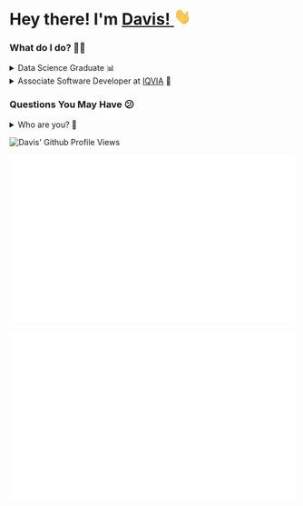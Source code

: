 <h1>Hey there! I'm <a href="https://ashutoshhathidara.com/">Davis! </a><img src="https://raw.githubusercontent.com/ABSphreak/ABSphreak/master/gifs/Hi.gif" width="30px" height="30px"></h1>
<!-- <img align='right' src="https://github.com/ashutosh1919/ashutosh1919/blob/master/my_image.jpeg" width="230" /> -->

<h3>What do I do? 👨‍💻</h3>
<details>
<summary>Data Science Graduate 📊</summary>
<!-- <ul>
  <li><a href="https://github.com/ashutosh1919/ml-data-bot">ml-data-bot</a></li>
  <li><a href="https://github.com/dsc-iiitdmk/Pick-Parser">Pick-Parser</a></li>
  <li><a href="https://github.com/ashutosh1919/Stock-Prediction-using-LSTM">Stock-Prediction-using-LSTM</a></li>
  <li><a href="https://github.com/ashutosh1919/bert_classifier">bert-classifier</a></li>
  <li><a href="https://github.com/ashutosh1919/docker-ml-tutorial">docker-ml-tutorial</li>
  <li><a href="https://github.com/ashutosh1919/FaceInterpolation">face-interpolation</a></li>
  <li><a href="https://github.com/ashutosh1919/NQA_tf2">natural-question-answer-ai</a></li>
  <li>Many more on and out of Github...</li>
</ul> -->
</details>
<details>
  <summary>Associate Software Developer at <a href="https://www.iqvia.com/">IQVIA</a> 🤖</summary>
  <ul>
    <li>Working on creating data engineering pipelines to transform pharmaceutical sales data according to client needs and requirements. Stickler for best practices, and enjoys figuring out what went wrong with your data.</li>
<!--     <li>Applying AI on different large problems in the field of Oncology, Process Improvement and Rapid Engineeing.</li> -->
  </ul>
</details>

<h3>Questions You May Have 😕</h3>
<details>
  <summary>Who are you? 👨</summary>
  <pre>
 I'm a Data Scientist, a Software Developer, a TEDx Organizer, a Mechanical Engineer and a lifelong learner. Nerds out about RL and AI research in my free time. I translate data into valuable and comprehensible insights, and I aim to help you make data-driven decisions. Proficient in SQL, R and Python. <br>
  </pre>
</details>

![Davis' Github Profile Views](https://komarev.com/ghpvc/?username=djtom98&color=blueviolet)  


<a href="https://github.com/jstrieb/github-stats">

![](https://raw.githubusercontent.com/djtom98/github-stats/master/generated/overview.svg#gh-dark-mode-only)

![](https://raw.githubusercontent.com/djtom98/github-stats/master/generated/languages.svg#gh-dark-mode-only)

</a>

